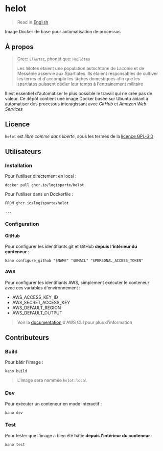 # helot

> Read in [English](/docs/README.md)

Image Docker de base pour automatisation de processus

## À propos

> Grec: `Εἵλωτες`, phonétique: `Heílôtes`
>
> Les hilotes étaient une population autochtone de Laconie et de Messénie asservie aux
> Spartiates. Ils étaient responsables de cultiver les terres et d'accomplir les tâches
> domestiques afin que les spartiates puissent dédier leur temps à l'entrainement militaire

Il est essentiel d'automatiser le plus possible le travail qui ne crée pas de valeur. Ce dépôt
contient une image Docker basée sur Ubuntu aidant à automatiser des processus interagissant avec
_GitHub_ et _Amazon Web Services_

## Licence

`helot` est _libre comme dans liberté_, sous les termes de la [licence GPL-3.0](/LICENSE)

## Utilisateurs

### Installation

Pour l'utiliser directement en local :

```shell
docker pull ghcr.io/logisparte/helot
```

Pour l'utiliser dans un Dockerfile :

```docker
FROM ghcr.io/logisparte/helot

...
```

### Configuration

#### GitHub

Pour configurer les identifiants git et GitHub **depuis l'intérieur du conteneur** :

```shell
kano configure_github "$NAME" "$EMAIL" "$PERSONAL_ACCESS_TOKEN"
```

#### AWS

Pour configurer les identifiants AWS, simplement exécuter le conteneur avec ces variables
d'environnement :

- AWS_ACCESS_KEY_ID
- AWS_SECRET_ACCESS_KEY
- AWS_DEFAULT_REGION
- AWS_DEFAULT_OUTPUT

> Voir la
> [documentation](https://docs.aws.amazon.com/cli/latest/userguide/cli-configure-files.html)
> d'AWS CLI pour plus d'information

## Contributeurs

### Build

Pour bâtir l'image :

```shell
kano build
```

> L'image sera nommée `helot:local`

### Dev

Pour exécuter un conteneur en mode interactif :

```shell
kano dev
```

### Test

Pour tester que l'image a bien été bâtie **depuis l'intérieur du conteneur** :

```shell
kano test
```

